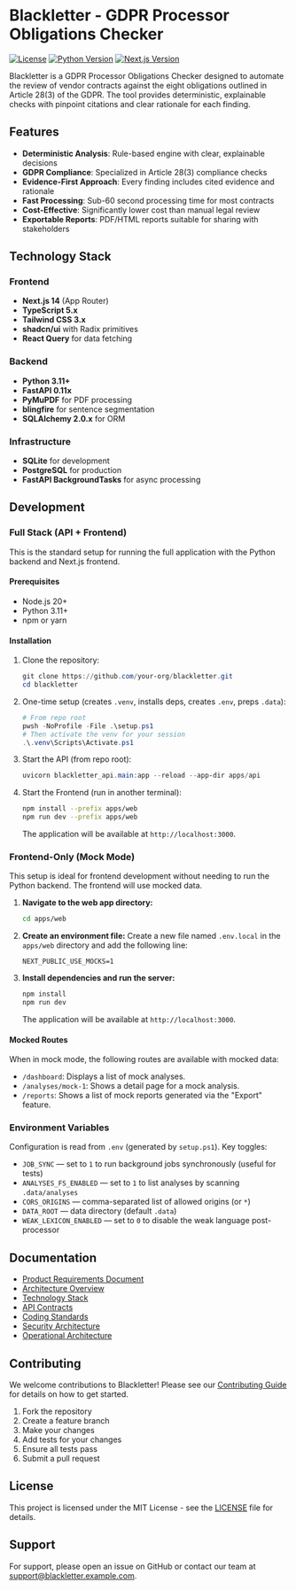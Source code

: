 # Blackletter - GDPR Processor Obligations Checker

[![License](https://img.shields.io/badge/license-MIT-blue.svg)](LICENSE)
[![Python Version](https://img.shields.io/badge/python-3.11%2B-blue.svg)](https://www.python.org/downloads/)
[![Next.js Version](https://img.shields.io/badge/next.js-14%2B-black.svg)](https://nextjs.org/)

Blackletter is a GDPR Processor Obligations Checker designed to automate the review of vendor contracts against the eight obligations outlined in Article 28(3) of the GDPR. The tool provides deterministic, explainable checks with pinpoint citations and clear rationale for each finding.

## Features

- **Deterministic Analysis**: Rule-based engine with clear, explainable decisions
- **GDPR Compliance**: Specialized in Article 28(3) compliance checks
- **Evidence-First Approach**: Every finding includes cited evidence and rationale
- **Fast Processing**: Sub-60 second processing time for most contracts
- **Cost-Effective**: Significantly lower cost than manual legal review
- **Exportable Reports**: PDF/HTML reports suitable for sharing with stakeholders

## Technology Stack

### Frontend
- **Next.js 14** (App Router)
- **TypeScript 5.x**
- **Tailwind CSS 3.x**
- **shadcn/ui** with Radix primitives
- **React Query** for data fetching

### Backend
- **Python 3.11+**
- **FastAPI 0.11x**
- **PyMuPDF** for PDF processing
- **blingfire** for sentence segmentation
- **SQLAlchemy 2.0.x** for ORM

### Infrastructure
- **SQLite** for development
- **PostgreSQL** for production
- **FastAPI BackgroundTasks** for async processing

## Development

### Full Stack (API + Frontend)

This is the standard setup for running the full application with the Python backend and Next.js frontend.

#### Prerequisites
- Node.js 20+
- Python 3.11+
- npm or yarn

#### Installation

1. Clone the repository:
   ```powershell
   git clone https://github.com/your-org/blackletter.git
   cd blackletter
   ```

2. One-time setup (creates `.venv`, installs deps, creates `.env`, preps `.data`):
   ```powershell
   # From repo root
   pwsh -NoProfile -File .\setup.ps1
   # Then activate the venv for your session
   .\.venv\Scripts\Activate.ps1
   ```

3. Start the API (from repo root):
   ```powershell
   uvicorn blackletter_api.main:app --reload --app-dir apps/api
   ```

4. Start the Frontend (run in another terminal):
   ```bash
   npm install --prefix apps/web
   npm run dev --prefix apps/web
   ```
   The application will be available at `http://localhost:3000`.

### Frontend-Only (Mock Mode)

This setup is ideal for frontend development without needing to run the Python backend. The frontend will use mocked data.

1. **Navigate to the web app directory:**
   ```bash
   cd apps/web
   ```

2. **Create an environment file:**
   Create a new file named `.env.local` in the `apps/web` directory and add the following line:
   ```
   NEXT_PUBLIC_USE_MOCKS=1
   ```

3. **Install dependencies and run the server:**
   ```bash
   npm install
   npm run dev
   ```
   The application will be available at `http://localhost:3000`.

#### Mocked Routes
When in mock mode, the following routes are available with mocked data:
- `/dashboard`: Displays a list of mock analyses.
- `/analyses/mock-1`: Shows a detail page for a mock analysis.
- `/reports`: Shows a list of mock reports generated via the "Export" feature.

### Environment Variables

Configuration is read from `.env` (generated by `setup.ps1`). Key toggles:

- `JOB_SYNC` — set to `1` to run background jobs synchronously (useful for tests)
- `ANALYSES_FS_ENABLED` — set to `1` to list analyses by scanning `.data/analyses`
- `CORS_ORIGINS` — comma-separated list of allowed origins (or `*`)
- `DATA_ROOT` — data directory (default `.data`)
- `WEAK_LEXICON_ENABLED` — set to `0` to disable the weak language post-processor

## Documentation

- [Product Requirements Document](docs/prd.md)
- [Architecture Overview](docs/architecture/source_tree.md)
- [Technology Stack](docs/architecture/tech_stack.md)
- [API Contracts](docs/architecture/api_contracts.md)
- [Coding Standards](docs/architecture/coding_standards.md)
- [Security Architecture](docs/architecture/security.md)
- [Operational Architecture](docs/architecture/operations.md)

## Contributing

We welcome contributions to Blackletter! Please see our [Contributing Guide](CONTRIBUTING.md) for details on how to get started.

1. Fork the repository
2. Create a feature branch
3. Make your changes
4. Add tests for your changes
5. Ensure all tests pass
6. Submit a pull request

## License

This project is licensed under the MIT License - see the [LICENSE](LICENSE) file for details.

## Support

For support, please open an issue on GitHub or contact our team at support@blackletter.example.com.
